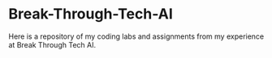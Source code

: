 # Break-Through-Tech-AI

Here is a repository of my coding labs and assignments from my experience at Break Through Tech AI.

